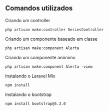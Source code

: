 

## Comandos utilizados

Criando um controller

```
php artisan make:controller SeriesController
```

Criando um componente baseado em classe

```
php artisan make:component Alerta
```

Criando um componente anônimo

```
php artisan make:component Alerta -view
```

Instalando o Laravel Mix

```
npm install
```

Instalando o bootstrap

```
npm install bootstrap@5.3.0
```
